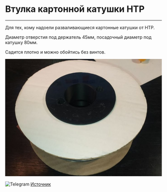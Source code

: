 # Втулка картонной катушки HTP
---

Для тех, кому надоели разваливающиеся картонные катушки от HTP.

Диаметр отверстия под держатель 45мм, посадочный диаметр под катушку 80мм.

Садится плотно и можно обойтись без винтов.

![HTP_0](./img/HTP_0.jpg)

<picture><source media="(prefers-color-scheme: dark)" srcset="https://cdn.simpleicons.org/telegram/white"> <source media="(prefers-color-scheme: light)" srcset="https://cdn.simpleicons.org/telegram/black"> <img src="https://cdn.simpleicons.org/telegram/.svg" alt="Telegram" alight=left height="20" width="20"></picture>    [Источник](https://t.me/Picaso3dUnofficial/244468)
